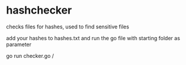 hashchecker
===========

checks files for hashes, used to find sensitive files

add your hashes to hashes.txt and run the go file with starting folder as parameter

go run checker.go /